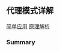 ## 代理模式详解

[简单应用](https://juejin.cn/post/7264920384888471610?searchId=20241025161809BA7E8E2BF88EAB790502)
[原理解析](https://juejin.cn/post/7264920384888471610?searchId=20241025161809BA7E8E2BF88EAB790502)

### Summary


